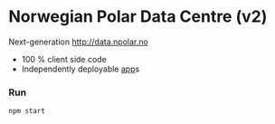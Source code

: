 # Norwegian Polar Data Centre (v2)

Next-generation http://data.npolar.no

* 100 % client side code
* Independently deployable [app](https://github.com/npolar/npdc/tree/master/app)s

### Run
```
npm start
```
